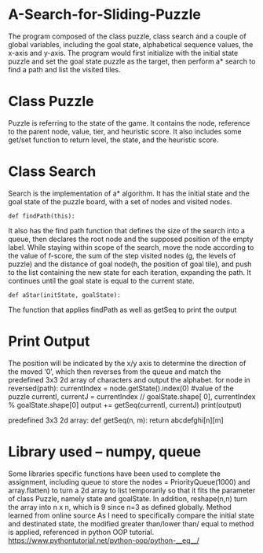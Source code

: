 # A-Search-for-Sliding-Puzzle
The program composed of the class puzzle, class search and a couple of global variables, including the goal state, alphabetical sequence values, the x-axis and y-axis. The program would first initialize with the initial state puzzle and set the goal state puzzle as the target, then perform a* search to find a path and list the visited tiles.

# Class Puzzle
Puzzle is referring to the state of the game. It contains the node, reference to the parent node, value, tier, and heuristic score. It also includes some get/set function to return level, the state, and the heuristic score.

# Class Search
Search is the implementation of a* algorithm. It has the initial state and the goal state of the puzzle board, with a set of nodes and visited nodes. 

	def findPath(this):
It also has the find path function that defines the size of the search into a queue, then declares the root node and the supposed position of the empty label. While staying within scope of the search, move the node according to the value of f-score, the sum of the step visited nodes (g, the levels of puzzle) and the distance of goal node(h, the position of goal tile), and push to the list containing the new state for each iteration, expanding the path. It continues until the goal state is equal to the current state.

	def aStar(initState, goalState):
The function that applies findPath as well as getSeq to print the output

# Print Output
The position will be indicated by the x/y axis to determine the direction of the moved ‘0’, which then reverses from the queue and match the predefined 3x3 2d array of characters and output the alphabet.
        for node in reversed(path):
            currentIndex = node.getState().index(0) #value of the puzzle
            currentI, currentJ = currentIndex // goalState.shape[
                0], currentIndex % goalState.shape[0]
            output += getSeq(currentI, currentJ)
        print(output)


predefined 3x3 2d array:
def getSeq(n, m):
    return abcdefghi[n][m]

# Library used – numpy, queue
Some libraries specific functions have been used to complete the assignment, including queue to store the nodes = PriorityQueue(1000)
and array.flatten) to turn a 2d array to list temporarily so that it fits the parameter of class Puzzle, namely state and goalState. In addition, reshape(n,n) turn the array into n x n, which is 9 since n=3 as defined globally.	
Method learned from online source
	As I need to specifically compare the initial state and destinated state, the modified greater than/lower than/ equal to method is applied, referenced in python OOP tutorial.
https://www.pythontutorial.net/python-oop/python-__eq__/
